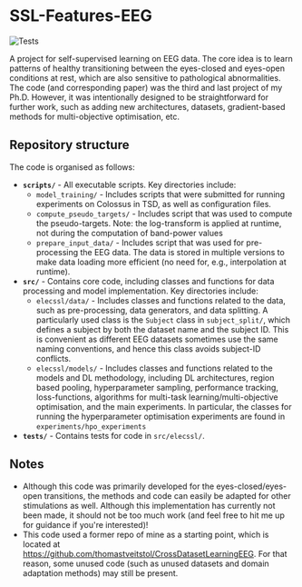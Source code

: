 # SSL-Features-EEG

![Tests](https://github.com/thomastveitstol/SSL-Features-EEG/actions/workflows/tests.yml/badge.svg)

A project for self-supervised learning on EEG data. The core idea is to learn patterns of healthy transitioning between the eyes-closed and eyes-open conditions at rest, which are also sensitive to pathological abnormalities. The code (and corresponding paper) was the third and last project of my Ph.D. However, it was intentionally designed to be straightforward for further work, such as adding new architectures, datasets, gradient-based methods for multi-objective optimisation, etc. 

## Repository structure
The code is organised as follows:
- **`scripts/`** - All executable scripts. Key directories include:
  - `model_training/` - Includes scripts that were submitted for running experiments on Colossus in TSD, as well as configuration files.
  - `compute_pseudo_targets/` - Includes script that was used to compute the pseudo-targets. Note: the log-transform is applied at runtime, not during the computation of band-power values
  - `prepare_input_data/` - Includes script that was used for pre-processing the EEG data. The data is stored in multiple versions to make data loading more efficient (no need for, e.g., interpolation at runtime). 
- **`src/`** - Contains core code, including classes and functions for data processing and model implementation. Key directories include:
  - `elecssl/data/` - Includes classes and functions related to the data, such as pre-processing, data generators, and data splitting. A particularly used class is the `Subject` class in `subject_split/`, which defines a subject by both the dataset name and the subject ID. This is convenient as different EEG datasets sometimes use the same naming conventions, and hence this class avoids subject-ID conflicts.
  - `elecssl/models/` - Includes classes and functions related to the models and DL methodology, including DL architectures, region based pooling, hyperparameter sampling, performance tracking, loss-functions, algorithms for multi-task learning/multi-objective optimisation, and the main experiments. In particular, the classes for running the hyperparameter optimisation experiments are found in `experiments/hpo_experiments`
- **`tests/`** - Contains tests for code in `src/elecssl/`.

## Notes
- Although this code was primarily developed for the eyes-closed/eyes-open transitions, the methods and code can easily be adapted for other stimulations as well. Although this implementation has currently not been made, it should not be too much work (and feel free to hit me up for guidance if you're interested)!
- This code used a former repo of mine as a starting point, which is located at https://github.com/thomastveitstol/CrossDatasetLearningEEG. For that reason, some unused code (such as unused datasets and domain adaptation methods) may still be present.
